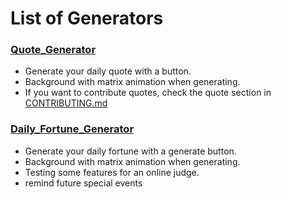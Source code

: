 # List of Generators 

### [Quote_Generator](https://lifeadventurer.github.io/generators/quote_generator) 
- Generate your daily quote with a button. 
- Background with matrix animation when generating.
- If you want to contribute quotes, check the quote section in [CONTRIBUTING.md](./CONTRIBUTING.md#quote) 

### [Daily_Fortune_Generator](https://lifeadventurer.github.io/generators/fortune_generator)
- Generate your daily fortune with a generate button.
- Background with matrix animation when generating.
- Testing some features for an online judge.
- remind future special events